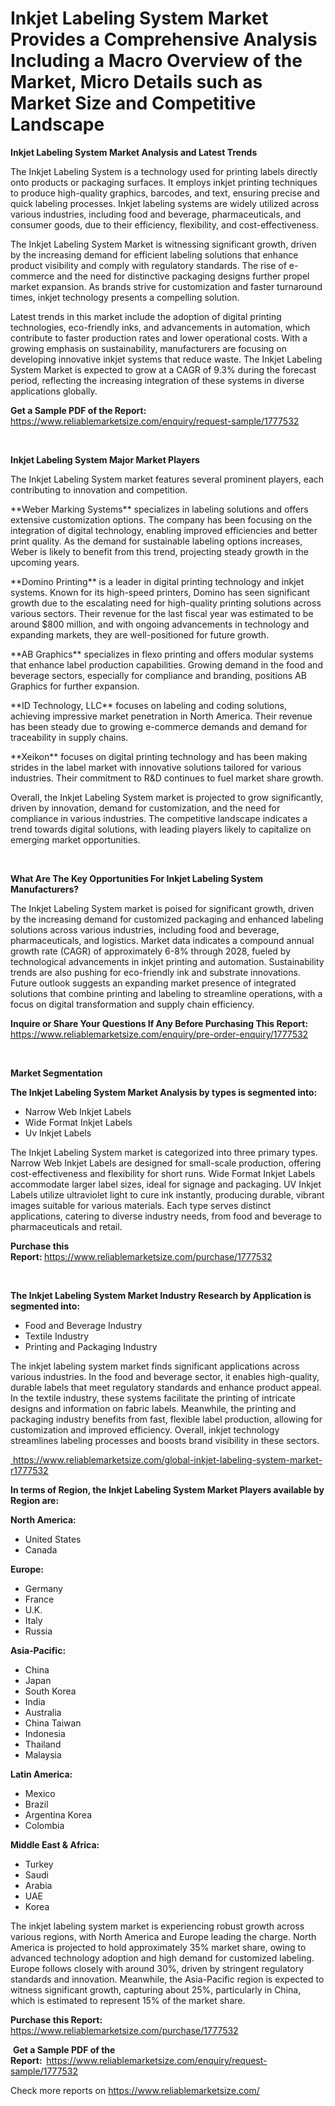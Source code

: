 <p><h1>Inkjet Labeling System Market Provides a Comprehensive Analysis Including a Macro Overview of the Market, Micro Details such as Market Size and Competitive Landscape</h1></p><p><strong>Inkjet Labeling System Market Analysis and Latest Trends</strong></p>
<p><p>The Inkjet Labeling System is a technology used for printing labels directly onto products or packaging surfaces. It employs inkjet printing techniques to produce high-quality graphics, barcodes, and text, ensuring precise and quick labeling processes. Inkjet labeling systems are widely utilized across various industries, including food and beverage, pharmaceuticals, and consumer goods, due to their efficiency, flexibility, and cost-effectiveness.</p><p>The Inkjet Labeling System Market is witnessing significant growth, driven by the increasing demand for efficient labeling solutions that enhance product visibility and comply with regulatory standards. The rise of e-commerce and the need for distinctive packaging designs further propel market expansion. As brands strive for customization and faster turnaround times, inkjet technology presents a compelling solution.</p><p>Latest trends in this market include the adoption of digital printing technologies, eco-friendly inks, and advancements in automation, which contribute to faster production rates and lower operational costs. With a growing emphasis on sustainability, manufacturers are focusing on developing innovative inkjet systems that reduce waste. The Inkjet Labeling System Market is expected to grow at a CAGR of 9.3% during the forecast period, reflecting the increasing integration of these systems in diverse applications globally.</p></p>
<p><strong>Get a Sample PDF of the Report:&nbsp;</strong> <a href="https://www.reliablemarketsize.com/enquiry/request-sample/1777532?utm_campaign=2208&utm_medium=2&utm_source=Github&utm_content=ia&utm_term=27022025&utm_id=inkjet-labeling-system">https://www.reliablemarketsize.com/enquiry/request-sample/1777532</a></p>
<p>&nbsp;</p>
<p><strong>Inkjet Labeling System Major Market Players</strong></p>
<p><p>The Inkjet Labeling System market features several prominent players, each contributing to innovation and competition.</p><p>**Weber Marking Systems** specializes in labeling solutions and offers extensive customization options. The company has been focusing on the integration of digital technology, enabling improved efficiencies and better print quality. As the demand for sustainable labeling options increases, Weber is likely to benefit from this trend, projecting steady growth in the upcoming years.</p><p>**Domino Printing** is a leader in digital printing technology and inkjet systems. Known for its high-speed printers, Domino has seen significant growth due to the escalating need for high-quality printing solutions across various sectors. Their revenue for the last fiscal year was estimated to be around $800 million, and with ongoing advancements in technology and expanding markets, they are well-positioned for future growth.</p><p>**AB Graphics** specializes in flexo printing and offers modular systems that enhance label production capabilities. Growing demand in the food and beverage sectors, especially for compliance and branding, positions AB Graphics for further expansion. </p><p>**ID Technology, LLC** focuses on labeling and coding solutions, achieving impressive market penetration in North America. Their revenue has been steady due to growing e-commerce demands and demand for traceability in supply chains.</p><p>**Xeikon** focuses on digital printing technology and has been making strides in the label market with innovative solutions tailored for various industries. Their commitment to R&D continues to fuel market share growth.</p><p>Overall, the Inkjet Labeling System market is projected to grow significantly, driven by innovation, demand for customization, and the need for compliance in various industries. The competitive landscape indicates a trend towards digital solutions, with leading players likely to capitalize on emerging market opportunities.</p></p>
<p>&nbsp;</p>
<p><strong>What Are The Key Opportunities For Inkjet Labeling System Manufacturers?</strong></p>
<p><p>The Inkjet Labeling System market is poised for significant growth, driven by the increasing demand for customized packaging and enhanced labeling solutions across various industries, including food and beverage, pharmaceuticals, and logistics. Market data indicates a compound annual growth rate (CAGR) of approximately 6-8% through 2028, fueled by technological advancements in inkjet printing and automation. Sustainability trends are also pushing for eco-friendly ink and substrate innovations. Future outlook suggests an expanding market presence of integrated solutions that combine printing and labeling to streamline operations, with a focus on digital transformation and supply chain efficiency.</p></p>
<p><strong>Inquire or Share Your Questions If Any Before Purchasing This Report:</strong> <a href="https://www.reliablemarketsize.com/enquiry/pre-order-enquiry/1777532?utm_campaign=2208&utm_medium=2&utm_source=Github&utm_content=ia&utm_term=27022025&utm_id=inkjet-labeling-system">https://www.reliablemarketsize.com/enquiry/pre-order-enquiry/1777532</a></p>
<p>&nbsp;</p>
<p><strong>Market Segmentation</strong></p>
<p><strong>The Inkjet Labeling System Market Analysis by types is segmented into:</strong></p>
<p><ul><li>Narrow Web Inkjet Labels</li><li>Wide Format Inkjet Labels</li><li>Uv Inkjet Labels</li></ul></p>
<p><p>The Inkjet Labeling System market is categorized into three primary types. Narrow Web Inkjet Labels are designed for small-scale production, offering cost-effectiveness and flexibility for short runs. Wide Format Inkjet Labels accommodate larger label sizes, ideal for signage and packaging. UV Inkjet Labels utilize ultraviolet light to cure ink instantly, producing durable, vibrant images suitable for various materials. Each type serves distinct applications, catering to diverse industry needs, from food and beverage to pharmaceuticals and retail.</p></p>
<p><strong>Purchase this Report:&nbsp;</strong><a href="https://www.reliablemarketsize.com/purchase/1777532?utm_campaign=2208&utm_medium=2&utm_source=Github&utm_content=ia&utm_term=27022025&utm_id=inkjet-labeling-system">https://www.reliablemarketsize.com/purchase/1777532</a></p>
<p>&nbsp;</p>
<p><strong>The Inkjet Labeling System Market Industry Research by Application is segmented into:</strong></p>
<p><ul><li>Food and Beverage Industry</li><li>Textile Industry</li><li>Printing and Packaging Industry</li></ul></p>
<p><p>The inkjet labeling system market finds significant applications across various industries. In the food and beverage sector, it enables high-quality, durable labels that meet regulatory standards and enhance product appeal. In the textile industry, these systems facilitate the printing of intricate designs and information on fabric labels. Meanwhile, the printing and packaging industry benefits from fast, flexible label production, allowing for customization and improved efficiency. Overall, inkjet technology streamlines labeling processes and boosts brand visibility in these sectors.</p></p>
<p><a href="https://www.reliablemarketsize.com/global-inkjet-labeling-system-market-r1777532?utm_campaign=2208&utm_medium=2&utm_source=Github&utm_content=ia&utm_term=27022025&utm_id=inkjet-labeling-system">&nbsp;https://www.reliablemarketsize.com/global-inkjet-labeling-system-market-r1777532</a></p>
<p><strong>In terms of Region, the Inkjet Labeling System Market Players available by Region are:</strong></p>
<p>
    <p> <strong> North America: </strong>
        <ul>
            <li>United States</li>
            <li>Canada</li>
        </ul>
        </p> 
    <p> <strong> Europe: </strong>
        <ul>
            <li>Germany</li>
            <li>France</li>
            <li>U.K.</li>
            <li>Italy</li>
            <li>Russia</li>
        </ul>
        </p> 
    <p> <strong> Asia-Pacific: </strong>
        <ul>
            <li>China</li>
            <li>Japan</li>
            <li>South Korea</li>
            <li>India</li>
            <li>Australia</li>
            <li>China Taiwan</li>
            <li>Indonesia</li>
            <li>Thailand</li>
            <li>Malaysia</li>
        </ul>
        </p> 
    <p> <strong> Latin America: </strong>
        <ul>
            <li>Mexico</li>
            <li>Brazil</li>
            <li>Argentina Korea</li>
            <li>Colombia</li>
        </ul>
        </p> 
    <p> <strong> Middle East & Africa: </strong>
        <ul>
            <li>Turkey</li>
            <li>Saudi</li>
            <li>Arabia</li>
            <li>UAE</li>
            <li>Korea</li>
        </ul>
    </p>
    </p>
<p><p>The inkjet labeling system market is experiencing robust growth across various regions, with North America and Europe leading the charge. North America is projected to hold approximately 35% market share, owing to advanced technology adoption and high demand for customized labeling. Europe follows closely with around 30%, driven by stringent regulatory standards and innovation. Meanwhile, the Asia-Pacific region is expected to witness significant growth, capturing about 25%, particularly in China, which is estimated to represent 15% of the market share.</p></p>
<p><strong>Purchase this Report: </strong><a href="https://www.reliablemarketsize.com/purchase/1777532?utm_campaign=2208&utm_medium=2&utm_source=Github&utm_content=ia&utm_term=27022025&utm_id=inkjet-labeling-system">https://www.reliablemarketsize.com/purchase/1777532</a></p>
<p>&nbsp;<strong>Get a Sample PDF of the Report:&nbsp;&nbsp;</strong><a href="https://www.reliablemarketsize.com/enquiry/request-sample/1777532?utm_campaign=2208&utm_medium=2&utm_source=Github&utm_content=ia&utm_term=27022025&utm_id=inkjet-labeling-system">https://www.reliablemarketsize.com/enquiry/request-sample/1777532</a></p>
<p><strong></strong></p>
<p>Check more reports on <a href="https://www.reliablemarketsize.com/?utm_campaign=2208&utm_medium=2&utm_source=Github&utm_content=ia&utm_term=27022025&utm_id=inkjet-labeling-system">https://www.reliablemarketsize.com/</a></p>